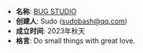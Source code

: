 - **名称**: [BUG STUDIO](https://sudo0015.github.io)
- **创建人**: Sudo (<sudobash@qq.com>)
- **成立时间**: 2023年秋天
- **格言**: Do small things with great love.

